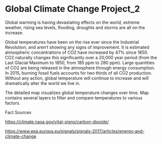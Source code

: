 # Global Climate Change Project_2

Global warming is having devastating effects on the world, extreme weather, rising sea levels, flooding, droughts and storms are all on the increase. 

Global temperatures have been on the rise ever since the Industrial Revolution, and aren’t showing any signs of improvement. It is estimated atmospheric concentrations of CO2 have increased by 47% since 1850. CO2 naturally changes this significantly over a 20,000 year period (from the Last Glacial Maximum to 1850, from 185 ppm to 280 ppm). Large quantities of CO2 are being released in the atmosphere through energy consumption. In 2015, burning fossil fuels accounts for two thirds of all CO2 production. Without any action, global temperature will continue to increase and will dramatically alter the world we live in.  

The detailed map visualizes global temperature changes over time. Map contains several layers to filter and compare temperatures to various factors.



Fact Sources

https://climate.nasa.gov/vital-signs/carbon-dioxide/

https://www.eea.europa.eu/signals/signals-2017/articles/energy-and-climate-change
